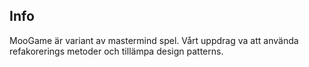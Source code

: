 ## Info
MooGame är variant av mastermind spel. Vårt uppdrag va att använda refakorerings metoder och tillämpa design patterns.
